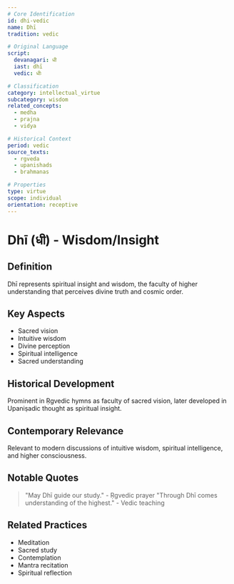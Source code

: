 ```yaml
---
# Core Identification
id: dhi-vedic
name: Dhī
tradition: vedic

# Original Language
script:
  devanagari: धी
  iast: dhī
  vedic: धीः

# Classification
category: intellectual_virtue
subcategory: wisdom
related_concepts:
  - medha
  - prajna
  - vidya

# Historical Context
period: vedic
source_texts:
  - rgveda
  - upanishads
  - brahmanas

# Properties
type: virtue
scope: individual
orientation: receptive
---
```


# Dhī (धी) - Wisdom/Insight

## Definition
Dhī represents spiritual insight and wisdom, the faculty of higher understanding that perceives divine truth and cosmic order.

## Key Aspects
- Sacred vision
- Intuitive wisdom
- Divine perception
- Spiritual intelligence
- Sacred understanding

## Historical Development
Prominent in Ṛgvedic hymns as faculty of sacred vision, later developed in Upaniṣadic thought as spiritual insight.

## Contemporary Relevance
Relevant to modern discussions of intuitive wisdom, spiritual intelligence, and higher consciousness.

## Notable Quotes
> "May Dhī guide our study." - Ṛgvedic prayer
> "Through Dhī comes understanding of the highest." - Vedic teaching

## Related Practices
- Meditation
- Sacred study
- Contemplation
- Mantra recitation
- Spiritual reflection